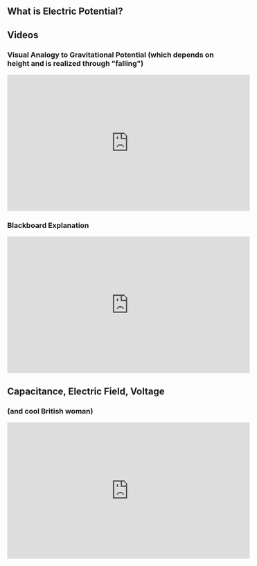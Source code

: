 ## What is Electric Potential?









## Videos

### Visual Analogy to Gravitational Potential (which depends on height and is realized through "falling")
<iframe width="560" height="315" src="https://www.youtube.com/embed/-Rb9guSEeVE?rel=0" frameborder="0" allow="autoplay; encrypted-media" allowfullscreen></iframe>

### Blackboard Explanation

<iframe width="560" height="315" src="https://www.youtube.com/embed/wT9AsY79f1k?rel=0" frameborder="0" allow="autoplay; encrypted-media" allowfullscreen></iframe>

## Capacitance, Electric Field, Voltage
### (and cool British woman)

<iframe width="560" height="315" src="https://www.youtube.com/embed/ZrMltpK6iAw?rel=0" frameborder="0" allow="autoplay; encrypted-media" allowfullscreen></iframe>
